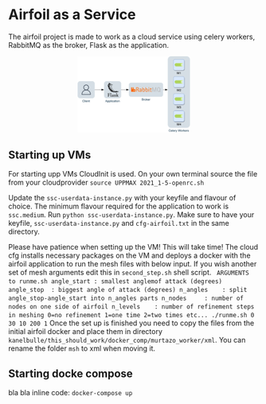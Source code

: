 # Airfoil as a Service
The airfoil project is made to work as a cloud service using celery workers, RabbitMQ as the broker, Flask as the application.

<div style="text-align:center"><img src="sys.jpg" alt="workflow" width=45% /></div>

## Starting up VMs
For starting upp VMs CloudInit is used.
On your own terminal source the file from your cloudprovider
`source UPPMAX 2021_1-5-openrc.sh`

Update the `ssc-userdata-instance.py` with your keyfile and flavour of choice. The minimum flavour required for the application to work is `ssc.medium`. Run `python ssc-userdata-instance.py`. Make sure to have your keyfile, `ssc-userdata-instance.py` and `cfg-airfoil.txt` in the same directory. 

Please have patience when setting up the VM! This will take time! The cloud cfg installs necessary packages on the VM and deploys a docker with the airfoil application to run the mesh files with below input. If you wish another set of mesh arguments edit this in `second_step.sh` shell script.
` ARGUMENTS to runme.sh
 angle_start : smallest anglemof attack (degrees)
 angle_stop  : biggest angle of attack (degrees)
 n_angles    : split angle_stop-angle_start into n_angles parts
 n_nodes     : number of nodes on one side of airfoil
 n_levels    : number of refinement steps in meshing 0=no refinement 1=one time 2=two times etc...
./runme.sh 0 30 10 200 1`
Once the set up is finished you need to copy the files from the initial airfoil docker and place them in directory `kanelbulle/this_should_work/docker_comp/murtazo_worker/xml`. You can rename the folder `msh` to xml when moving it. 

## Starting docke compose
bla bla inline code: `docker-compose up`



